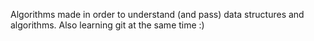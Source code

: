 Algorithms made in order to understand (and pass) data structures and algorithms.
Also learning git at the same time :)